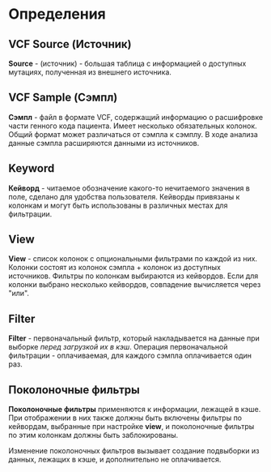 # Определения

## VCF Source (Источник)

**Source** - (источник) - большая таблица с информацией о доступных мутациях, полученная из внешнего источника.

## VCF Sample (Сэмпл)

**Сэмпл** - файл в формате VCF, содержащий информацию о расшифровке части генного кода пациента. Имеет несколько обязательных колонок. Общий формат может различаться от сэмпла к сэмплу. В ходе анализа данные сэмпла расширяются данными из источников.

## Keyword

**Кейворд** - читаемое обозначение какого-то нечитаемого значения в поле, сделано для удобства пользователя. Кейворды привязаны к колонкам и могут быть использованы в различных местах для фильтрации.

## View

**View** - список колонок с опциональными фильтрами по каждой из них. Колонки состоят из колонок сэмпла + колонок из доступных источников. Фильтры по колонкам выбираются из кейвордов. Если для колонки выбрано несколько кейвордов, совпадение вычисляется через "или".

## Filter

**Filter** - первоначальный фильтр, который накладывается на данные при выборке *перед загрузкой их в кэш*. Операция первоначальной фильтрации - оплачиваемая, для каждого сэмпла оплачивается один раз.

## Поколоночные фильтры

**Поколоночные фильтры** применяются к информации, лежащей в кэше. При отображении в них также должны быть включены фильтры по кейвордам, выбранные при настройке **view**, и поколоночные фильтры по этим колонкам должны быть заблокированы.

Изменение поколоночных фильтров вызывает создание подвыборки из данных, лежащих в кэше, и дополнительно не оплачивается.
